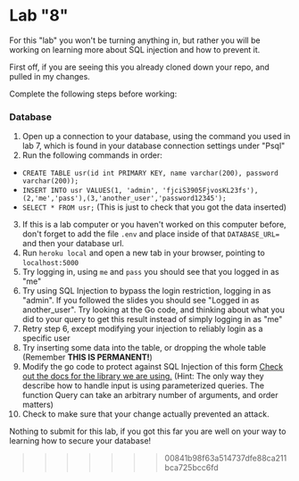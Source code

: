 # Lab "8"

For this "lab" you won't be turning anything in, but rather you will be working on learning more about SQL injection and how to prevent it.

First off, if you are seeing this you already cloned down your repo, and pulled in my changes.

Complete the following steps before working:
### Database
1. Open up a connection to your database, using the command you used in lab 7, which is found in your database connection settings under "Psql"
2. Run the following commands in order:
  * `CREATE TABLE usr(id int PRIMARY KEY, name varchar(200), password varchar(200));`
  * `INSERT INTO usr VALUES(1, 'admin', 'fjciS3905FjvosKL23fs'),(2,'me','pass'),(3,'another_user','password12345');`
  * `SELECT * FROM usr;` (This is just to check that you got the data inserted)
3. If this is a lab computer or you haven't worked on this computer before, don't forget to add the file `.env` and place inside of that `DATABASE_URL=` and then your database url.
4. Run `heroku local` and open a new tab in your browser, pointing to `localhost:5000`
5. Try logging in, using `me` and `pass` you should see that you logged in as "me"
6. Try using SQL Injection to bypass the login restriction, logging in as "admin". If you followed the slides you should see "Logged in as another_user". Try looking at the Go code, and thinking about what you did to your query to get this result instead of simply logging in as "me"
7. Retry step 6, except modifying your injection to reliably login as a specific user
8. Try inserting some data into the table, or dropping the whole table (Remember **THIS IS PERMANENT!**)
9. Modify the go code to protect against SQL Injection of this form [Check out the docs for the library we are using.](https://godoc.org/github.com/lib/pq#hdr-Queries) (Hint: The only way they describe how to handle input is using parameterized queries. The function Query can take an arbitrary number of arguments, and order matters)
10. Check to make sure that your change actually prevented an attack.

Nothing to submit for this lab, if you got this far you are well on your way to learning how to secure your database!
>>>>>>> 00841b98f63a514737dfe88ca211bca725bcc6fd
